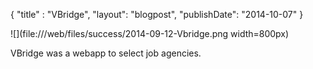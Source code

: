 {"title" : "VBridge","layout": "blogpost","publishDate": "2014-10-07"}![](file:///web/files/success/2014-09-12-Vbridge.png width=800px)VBridge was a webapp to select job agencies. 
